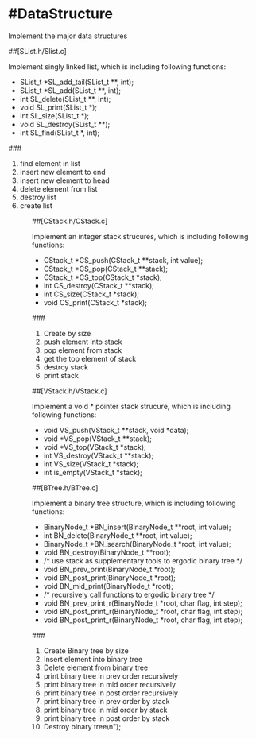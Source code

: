 #DataStructure
=============

Implement the major data structures

##[SList.h/Slist.c]
  
  <p>Implement singly linked list, which is including following functions:</p>
  
  <ul>
  <li>SList_t *SL_add_tail(SList_t **, int);
  <li>SList_t *SL_add(SList_t **, int);
  <li>int SL_delete(SList_t **, int);
  <li>void SL_print(SList_t *); 
  <li>int SL_size(SList_t *); 
  <li>void SL_destroy(SList_t **);
  <li>int SL_find(SList_t *, int);
  </ul>
  
  ###<test case>
  <ol>
    <li>find element in list</li>
    <li>insert new element to end</li>
    <li>insert new element to head</li>
    <li>delete element from list</li>
    <li>destroy list</li>
    <li>create list</li>
  <ol>
  
##[CStack.h/CStack.c]

  <p>Implement an integer stack strucures, which is including following functions:</p>
  
  <ul>
  <li>CStack_t *CS_push(CStack_t **stack, int value);</li>
  <li>CStack_t *CS_pop(CStack_t **stack);</li>
  <li>CStack_t *CS_top(CStack_t *stack);</li>
  <li>int CS_destroy(CStack_t **stack);</li>
  <li>int CS_size(CStack_t *stack);</li>
  <li>void CS_print(CStack_t *stack);</li>
  </ul>
  
   ###<test case>
    <ol>
    <li>Create by size</li>
    <li>push element into stack</li>
    <li>pop element from stack</li>
    <li>get the top element of stack</li>
    <li>destroy stack</li>
    <li>print stack</li>
    </ol>
    
##[VStack.h/VStack.c]

 <p>Implement a void * pointer stack strucure, which is including following functions:</p>
  
  <ul>
  <li>void VS_push(VStack_t **stack, void *data);</li>
  <li>void *VS_pop(VStack_t **stack);</li>
  <li>void *VS_top(VStack_t *stack);</li>
  <li>int VS_destroy(VStack_t **stack);</li>
  <li>int VS_size(VStack_t *stack);</li>
  <li>int is_empty(VStack_t *stack);</li>
  </ul>
  
##[BTree.h/BTree.c]

  <p>Implement a binary tree structure, which is including following functions:</p>
  
  <ul>
  <li>BinaryNode_t *BN_insert(BinaryNode_t **root, int value);</li>
  <li>int BN_delete(BinaryNode_t **root, int value);</li>
  <li>BinaryNode_t *BN_search(BinaryNode_t *root, int value);</li>
  <li>void BN_destroy(BinaryNode_t **root);</li>
  <li>/* use stack as supplementary tools to ergodic binary tree */</li>
  <li>void BN_prev_print(BinaryNode_t *root);</li>
  <li>void BN_post_print(BinaryNode_t *root);</li>
  <li>void BN_mid_print(BinaryNode_t *root);</li>
  <li>/* recursively call functions to ergodic binary tree */</li>
  <li>void BN_prev_print_r(BinaryNode_t *root, char flag, int step);</li>
  <li>void BN_post_print_r(BinaryNode_t *root, char flag, int step);</li>
  <li>void BN_post_print_r(BinaryNode_t *root, char flag, int step);</li>
  </ul>
  
  ###<test case>
  <ol>
    <li>Create Binary tree by size</li>
    <li>Insert element into binary tree</li>
    <li>Delete element from binary tree</li>
    <li>print binary tree in prev order recursively</li>
    <li>print binary tree in mid order recursively</li>
    <li>print binary tree in post order recursively</li>
    <li>print binary tree in prev order by stack</li>
    <li>print binary tree in mid order by stack</li>
    <li>print binary tree in post order by stack</li>
    <li>Destroy binary tree\n");
  </ol>
